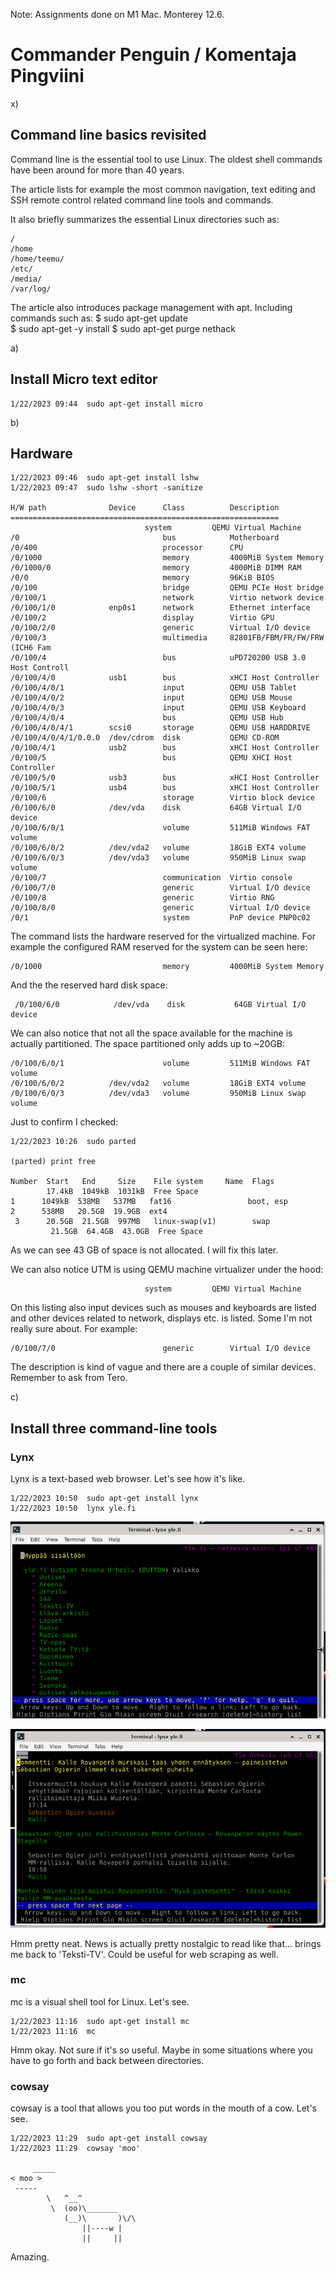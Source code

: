Note: Assignments done on M1 Mac. Monterey 12.6.

# Commander Penguin / Komentaja Pingviini


x)

## Command line basics revisited

Command line is the essential tool to use Linux. The oldest shell commands have been around for more than 40 years.

The article lists for example the most common navigation, text editing and SSH remote control related command line tools and commands.

It also briefly summarizes the essential Linux directories such as:

	/
	/home
	/home/teemu/
	/etc/
	/media/
	/var/log/

The article also introduces package management with apt. Including commands such as:
	$ sudo apt-get update  
	$ sudo apt-get -y install
	$ sudo apt-get purge nethack	
	
a)

## Install Micro text editor

	1/22/2023 09:44  sudo apt-get install micro

b)

## Hardware

	1/22/2023 09:46  sudo apt-get install lshw
	1/22/2023 09:47  sudo lshw -short -sanitize

	H/W path              Device      Class          Description
	============================================================
                                  system         QEMU Virtual Machine
	/0                                bus            Motherboard
	/0/400                            processor      CPU
	/0/1000                           memory         4000MiB System Memory
	/0/1000/0                         memory         4000MiB DIMM RAM
	/0/0                              memory         96KiB BIOS
	/0/100                            bridge         QEMU PCIe Host bridge
	/0/100/1                          network        Virtio network device
	/0/100/1/0            enp0s1      network        Ethernet interface
	/0/100/2                          display        Virtio GPU
	/0/100/2/0                        generic        Virtual I/O device
	/0/100/3                          multimedia     82801FB/FBM/FR/FW/FRW (ICH6 Fam
	/0/100/4                          bus            uPD720200 USB 3.0 Host Controll
	/0/100/4/0            usb1        bus            xHCI Host Controller
	/0/100/4/0/1                      input          QEMU USB Tablet
	/0/100/4/0/2                      input          QEMU USB Mouse
	/0/100/4/0/3                      input          QEMU USB Keyboard
	/0/100/4/0/4                      bus            QEMU USB Hub
	/0/100/4/0/4/1        scsi0       storage        QEMU USB HARDDRIVE
	/0/100/4/0/4/1/0.0.0  /dev/cdrom  disk           QEMU CD-ROM
	/0/100/4/1            usb2        bus            xHCI Host Controller
	/0/100/5                          bus            QEMU XHCI Host Controller
	/0/100/5/0            usb3        bus            xHCI Host Controller
	/0/100/5/1            usb4        bus            xHCI Host Controller
	/0/100/6                          storage        Virtio block device
	/0/100/6/0            /dev/vda    disk           64GB Virtual I/O device
	/0/100/6/0/1                      volume         511MiB Windows FAT volume
	/0/100/6/0/2          /dev/vda2   volume         18GiB EXT4 volume
	/0/100/6/0/3          /dev/vda3   volume         950MiB Linux swap volume
	/0/100/7                          communication  Virtio console
	/0/100/7/0                        generic        Virtual I/O device
	/0/100/8                          generic        Virtio RNG
	/0/100/8/0                        generic        Virtual I/O device
	/0/1                              system         PnP device PNP0c02

The command lists the hardware reserved for the virtualized machine. For example the configured RAM reserved for the system can be seen here:

	/0/1000                           memory         4000MiB System Memory

And the the reserved hard disk space:

	 /0/100/6/0            /dev/vda    disk           64GB Virtual I/O device

We can also notice that not all the space available for the machine is actually partitioned. The space partitioned only adds up to ~20GB:

	/0/100/6/0/1                      volume         511MiB Windows FAT volume
	/0/100/6/0/2          /dev/vda2   volume         18GiB EXT4 volume
	/0/100/6/0/3          /dev/vda3   volume         950MiB Linux swap volume

Just to confirm I checked: 

	1/22/2023 10:26  sudo parted

	(parted) print free

	Number  Start   End     Size    File system     Name  Flags
        	17.4kB  1049kB  1031kB  Free Space
 	1      1049kB  538MB   537MB   fat16                 boot, esp
 	2      538MB   20.5GB  19.9GB  ext4
	 3      20.5GB  21.5GB  997MB   linux-swap(v1)        swap
      		 21.5GB  64.4GB  43.0GB  Free Space

As we can see 43 GB of space is not allocated. I will fix this later.


We can also notice UTM is using QEMU machine virtualizer under the hood:

	                              system         QEMU Virtual Machine

On this listing also input devices such as mouses and keyboards are listed and other devices related to network, displays etc. is listed. Some I'm not really sure about. For example:

	/0/100/7/0                        generic        Virtual I/O device

The description is kind of vague and there are a couple of similar devices. Remember to ask from Tero.


c)

## Install three command-line tools

### Lynx

Lynx is a text-based web browser. Let's see how it's like.

	1/22/2023 10:50  sudo apt-get install lynx
	1/22/2023 10:50  lynx yle.fi
	
![YLE News Frontpage with Lynx](/assets/images/yleFrontpage.png 'YLE Front page')

![YLE News Sports with Lynx](/assets/images/yleSports.png 'Yle Sports')
	

Hmm pretty neat. News is actually pretty nostalgic to read like that... brings me back to 'Teksti-TV'. Could be useful for web scraping as well.

### mc

mc is a visual shell tool for Linux. Let's see.

	1/22/2023 11:16  sudo apt-get install mc
	1/22/2023 11:16  mc



Hmm okay. Not sure if it's so useful. Maybe in some situations where you have to go forth and back between directories.

### cowsay

cowsay is a tool that allows you too put words in the mouth of a cow. Let's see.

	1/22/2023 11:29  sudo apt-get install cowsay
	1/22/2023 11:29  cowsay 'moo'
	
		 _____
	< moo >
	 -----
	        \   ^__^
	         \  (oo)\_______
	            (__)\       )\/\
	                ||----w |
	                ||     ||

Amazing.



	

